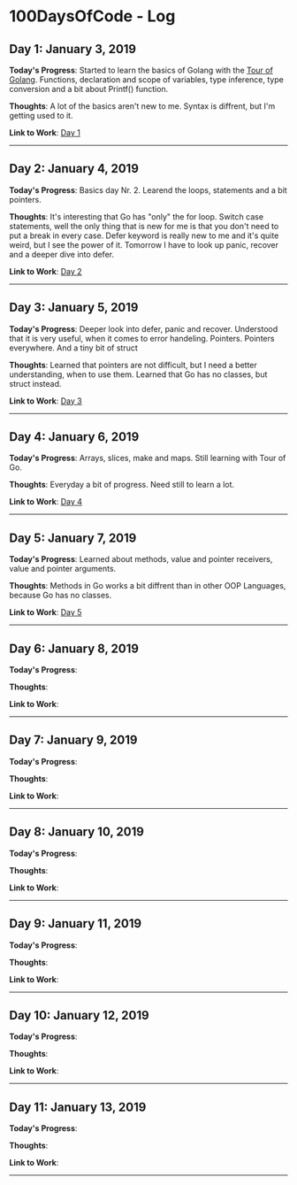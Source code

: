 # 100DaysOfCode - Log

## Day 1: January 3, 2019

**Today's Progress**: Started to learn the basics of Golang with the [Tour of Golang](https://tour.golang.org). Functions, declaration and scope of variables, type inference, type conversion and a bit about Printf() function.

**Thoughts**: A lot of the basics aren't new to me. Syntax is diffrent, but I'm getting used to it.

**Link to Work**: [Day 1](https://github.com/EugenFo/100DaysOfCode/tree/master/day1 "Day1")

---

## Day 2: January 4, 2019

**Today's Progress**: Basics day Nr. 2. Learend the loops, statements and a bit pointers.

**Thoughts**: It's interesting that Go has "only" the for loop. Switch case statements, well the only thing that is new for me is that you don't need to put a break in every case. Defer keyword is really new to me and it's quite weird, but I see the power of it. Tomorrow I have to look up panic, recover and a deeper dive into defer.

**Link to Work**: [Day 2](https://github.com/EugenFo/100DaysOfCode/tree/master/day2 "Day2")

---

## Day 3: January 5, 2019

**Today's Progress**: Deeper look into defer, panic and recover. Understood that it is very useful, when it comes to error handeling. Pointers. Pointers everywhere. And a tiny bit of struct

**Thoughts**: Learned that pointers are not difficult, but I need a better understanding, when to use them. Learned that Go has no classes, but struct instead.

**Link to Work**: [Day 3](https://github.com/EugenFo/100DaysOfCode/tree/master/day3 "Day3")

---

## Day 4: January 6, 2019

**Today's Progress**: Arrays, slices, make and maps. Still learning with Tour of Go.

**Thoughts**: Everyday a bit of progress. Need still to learn a lot.

**Link to Work**: [Day 4](https://github.com/EugenFo/100DaysOfCode/tree/master/day4 "Day4")

---

## Day 5: January 7, 2019

**Today's Progress**: Learned about methods, value and pointer receivers, value and pointer arguments.

**Thoughts**: Methods in Go works a bit diffrent than in other OOP Languages, because Go has no classes.  

**Link to Work**: [Day 5](https://github.com/EugenFo/100DaysOfCode/tree/master/day5 "Day5")

---

## Day 6: January 8, 2019

**Today's Progress**:

**Thoughts**:

**Link to Work**:

---

## Day 7: January 9, 2019

**Today's Progress**:

**Thoughts**:

**Link to Work**:

---

## Day 8: January 10, 2019

**Today's Progress**:

**Thoughts**:

**Link to Work**:

---

## Day 9: January 11, 2019

**Today's Progress**:

**Thoughts**:

**Link to Work**:

---

## Day 10: January 12, 2019

**Today's Progress**:

**Thoughts**:

**Link to Work**:

---

## Day 11: January 13, 2019

**Today's Progress**:

**Thoughts**:

**Link to Work**:

---